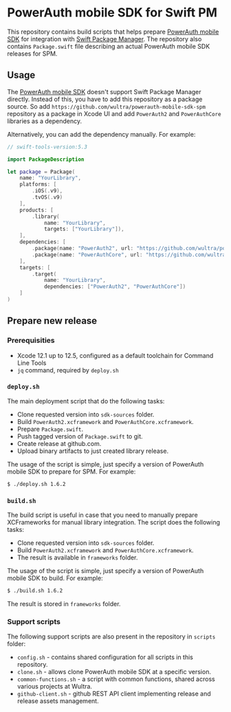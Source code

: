# PowerAuth mobile SDK for Swift PM

This repository contains build scripts that helps prepare [PowerAuth mobile SDK](https://github.com/wultra/powerauth-mobile-sdk) for integration with [Swift Package Manager](https://swift.org/package-manager). The repository also contains `Package.swift` file describing an actual PowerAuth mobile SDK releases for SPM.

## Usage

The [PowerAuth mobile SDK](https://github.com/wultra/powerauth-mobile-sdk) doesn't support Swift Package Manager directly. Instead of this, you have to add this repository as a package source. So add `https://github.com/wultra/powerauth-mobile-sdk-spm` repository as a package in Xcode UI and add `PowerAuth2` and `PowerAuthCore` libraries as a dependency.

Alternatively, you can add the dependency manually. For example:
```swift
// swift-tools-version:5.3

import PackageDescription

let package = Package(
    name: "YourLibrary",
    platforms: [
        .iOS(.v9),
        .tvOS(.v9)
    ],
    products: [
        .library(
            name: "YourLibrary",
            targets: ["YourLibrary"]),
    ],
    dependencies: [
        .package(name: "PowerAuth2", url: "https://github.com/wultra/powerauth-mobile-sdk-spm.git", .upToNextMinor(from: "1.6.2")),
        .package(name: "PowerAuthCore", url: "https://github.com/wultra/powerauth-mobile-sdk-spm.git", .upToNextMinor(from: "1.6.2")),
    ],
    targets: [
        .target(
            name: "YourLibrary",
            dependencies: ["PowerAuth2", "PowerAuthCore"])
    ]
)
```

## Prepare new release

### Prerequisities

- Xcode 12.1 up to 12.5, configured as a default toolchain for Command Line Tools
- `jq` command, required by `deploy.sh`

### `deploy.sh`

The main deployment script that do the following tasks:

- Clone requested version into `sdk-sources` folder.
- Build `PowerAuth2.xcframework` and `PowerAuthCore.xcframework`.
- Prepare `Package.swift`.
- Push tagged version of `Package.swift` to git.
- Create release at github.com.
- Upload binary artifacts to just created library release. 

The usage of the script is simple, just specify a version of PowerAuth mobile SDK to prepare for SPM. For example:
```bash
$ ./deploy.sh 1.6.2
```

### `build.sh`

The build script is useful in case that you need to manually prepare XCFrameworks for manual library integration. The script does the following tasks:

- Clone requested version into `sdk-sources` folder.
- Build `PowerAuth2.xcframework` and `PowerAuthCore.xcframework`.
- The result is available in `frameworks` folder.

The usage of the script is simple, just specify a version of PowerAuth mobile SDK to build. For example:
```bash
$ ./build.sh 1.6.2
```
The result is stored in `frameworks` folder.

### Support scripts

The following support scripts are also present in the repository in `scripts` folder:

- `config.sh` - contains shared configuration for all scripts in this repository.
- `clone.sh` - allows clone PowerAuth mobile SDK at a specific version.
- `common-functions.sh` - a script with common functions, shared across various projects at Wultra.
- `github-client.sh` - github REST API client implementing release and release assets management. 